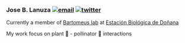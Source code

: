 ### Jose B. Lanuza  <a href="mailto:barragansljose@gmail.com"><img src="https://img.icons8.com/color/26/000000/gmail.png" alt="email"/></a>   <a href="https://twitter.com/barragan_lanuza"><img src="https://img.icons8.com/color/26/000000/twitter-squared.png" alt="twitter"/></a>


Currently a member of [Bartomeus lab](https://bartomeuslab.com/) at [Estación Biológica de Doñana](http://www.ebd.csic.es/inicio)

My work focus on plant :blossom: - pollinator :bee: interactions 

